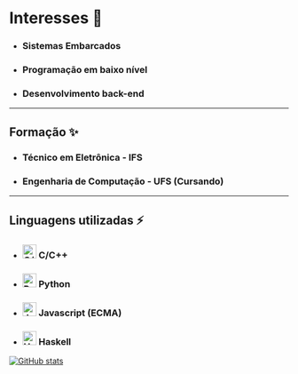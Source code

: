 # Interesses 🔭
  * ### Sistemas Embarcados
  * ### Programação em baixo nível
  * ### Desenvolvimento back-end

***

## Formação ✨
  * ### Técnico em Eletrônica - IFS
  * ### Engenharia de Computação - UFS (Cursando)
  
***

## Linguagens utilizadas ⚡
  * ### <img src="https://upload.wikimedia.org/wikipedia/commons/thumb/1/18/ISO_C%2B%2B_Logo.svg/306px-ISO_C%2B%2B_Logo.svg.png?20170928190710" alt="C/C++ logo" width="25" height="25"> C/C++
  * ### <img src="https://upload.wikimedia.org/wikipedia/commons/thumb/c/c3/Python-logo-notext.svg/115px-Python-logo-notext.svg.png?20220821155029" alt="Python logo" width="25" height="25"> Python
  * ### <img src="https://upload.wikimedia.org/wikipedia/commons/thumb/6/6a/JavaScript-logo.png/600px-JavaScript-logo.png?20120221235433" alt="Javascript logo" width="25" height="25"> Javascript (ECMA)
  * ### <img src="https://global-uploads.webflow.com/6047a9e35e5dc54ac86ddd90/63064c5652d40eda2eb7a838_33ac2334-p-800.png" alt="Haskell logo" width="25" height="25"> Haskell
[![GitHub stats](https://github-readme-stats.vercel.app/api?username=RenatoPorfirio)](https://github.com/RenatoPorfirio/github-readme-stats)
    
